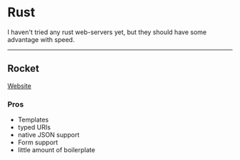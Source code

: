 # Rust

I haven't tried any rust web-servers yet, but they should have some advantage with speed.

---

## Rocket

[Website](https://rocket.rs/)

### Pros

-   Templates
-   typed URIs
-   native JSON support
-   Form support
-   little amount of boilerplate
